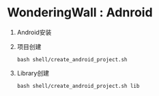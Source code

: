 WonderingWall : Adnroid
=====================
1. Android安装
2. 项目创建
	
	```
	bash shell/create_android_project.sh 
	```
3. Library创建

	```
	bash shell/create_android_project.sh lib
	```
	

